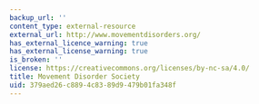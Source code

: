 ```yaml
---
backup_url: ''
content_type: external-resource
external_url: http://www.movementdisorders.org/
has_external_licence_warning: true
has_external_license_warning: true
is_broken: ''
license: https://creativecommons.org/licenses/by-nc-sa/4.0/
title: Movement Disorder Society
uid: 379aed26-c889-4c83-89d9-479b01fa348f
---
```

